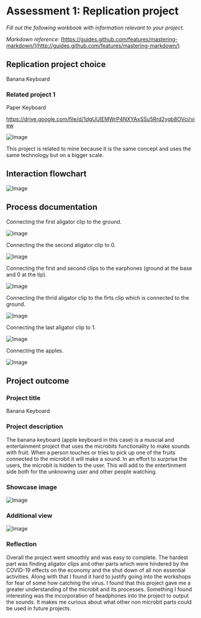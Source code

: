 # Assessment 1: Replication project

*Fill out the following workbook with information relevant to your project.*

*Markdown reference:* [https://guides.github.com/features/mastering-markdown/](http://guides.github.com/features/mastering-markdown/)

## Replication project choice ##

Banana Keyboard


### Related project 1 ###
Paper Keyboard

https://drive.google.com/file/d/1dgUUIEMWrP4NXYAxSSu5Rrd2ygb8OVcj/view

![Image](paperkeyboard.jpg)

This project is related to mine because it is the same concept and uses the same technology but on a bigger scale.

## Interaction flowchart ##

![Image](flowchart.JPG)

## Process documentation
Connecting the first aligator clip to the ground.

![Image](m1.jpg)

Connecting the the second aligator clip to 0.

![Image](m2.jpg)

Connecting the first and second clips to the earphones (ground at the base and 0 at the tip).

![Image](m6.jpg)

Connecting the thrid aligator clip to the firts clip which is connected to the ground.

![Image](m4.jpg)

Connecting the last aligator clip to 1.

![Image](m3.jpg)

Connecting the apples.

![Image](m5.jpg.png)

## Project outcome ##

### Project title ###
Banana Keyboard
### Project description ###

The banana keyboard (apple keyboard in this case) is a muscial and entertainment project that uses the microbits functionality to make sounds with fruit. When a person touches or tries to pick up one of the fruits connected to the microbit it will make a sound. In an effort to surprise the users, the microbit is hidden to the user. This will add to the entertinment side both for the unknowing user and other people watching. 

### Showcase image ###

![Image](p1.jpg)

### Additional view ###


![Image](p2.jpg)

### Reflection ###

Overall the project went smoothly and was easy to complete. The hardest part was finding aligator clips and other parts which were hindered by the COVID-19 effects on the economy and the shut down of all non essential activities. Along with that I found it hard to justify going into the workshops for fear of some how catching the virus. I found that this project gave me a greater understanding of the microbit and its processes. Something I found interesting was the incorporation of headphones into the project to output the sounds. It makes me curious about what other non microbit parts could be used in future projects. 
